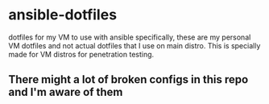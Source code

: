 # ansible-dotfiles
dotfiles for my VM to use with ansible specifically, these are my personal VM dotfiles and not actual dotfiles that I use on main distro. This is specially made for VM distros for penetration testing.

## There might a lot of broken configs in this repo and I'm aware of them

